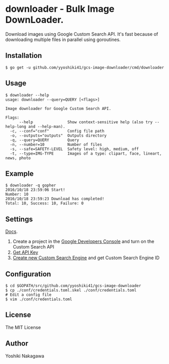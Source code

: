# downloader - Bulk Image DownLoader.

Download images using Google Custom Search API.
It's fast because of downloading multiple files in parallel using goroutines.


## Installation

```shell
$ go get -u github.com/yyoshiki41/gcs-image-downloader/cmd/downloader
```

## Usage

```shell
$ downloader --help
usage: downloader --query=QUERY [<flags>]

Image downloader for Google Custom Search API.

Flags:
      --help               Show context-sensitive help (also try --help-long and --help-man).
  -c, --conf="conf"        Config file path
  -o, --outputs="outputs"  Outputs directory
  -q, --query=QUERY        Query
  -n, --number=10          Number of files
  -s, --safe=SAFETY-LEVEL  Safety level: high, medium, off
  -t, --type=IMG-TYPE      Images of a type: clipart, face, lineart, news, photo
```

## Example

```shell
$ downloader -q gopher
2016/10/18 23:59:06 Start!
Number: 10
2016/10/18 23:59:23 Download has completed!
Total: 10, Success: 10, Failure: 0
```

## Settings

[Docs](https://developers.google.com/custom-search/docs/overview).

1. Create a project in the [Google Developers Console](https://console.cloud.google.com/) and turn on the Custom Search API
2. [Get API Key](https://console.cloud.google.com/apis/credentials)
3. [Create new Custom Search Engine](https://cse.google.com/cse/all) and get Custom Search Engine ID


## Configuration

```shell
$ cd $GOPATH/src/github.com/yyoshiki41/gcs-image-downloader
$ cp ./conf/credentials.toml.skel ./conf/credentials.toml
# Edit a config file
$ vim ./conf/credentials.toml
```

## License 

The MIT License

## Author

Yoshiki Nakagawa
